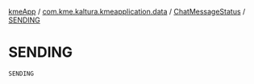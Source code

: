 [kmeApp](../../index.md) / [com.kme.kaltura.kmeapplication.data](../index.md) / [ChatMessageStatus](index.md) / [SENDING](./-s-e-n-d-i-n-g.md)

# SENDING

`SENDING`